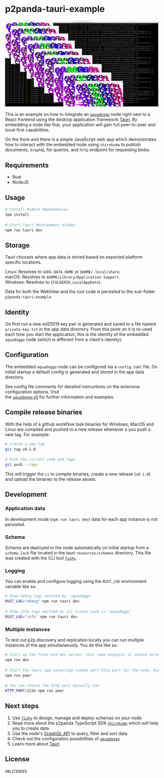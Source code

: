 # p2panda-tauri-example

<div align="center">
  <img src="https://raw.githubusercontent.com/p2panda/.github/main/assets/tauri-example-screenshot.png" width="600" />
</div>

This is an example on how to integrate an [`aquadoggo`](https://github.com/p2panda/aquadoggo/)
node right next to a React frontend using the desktop application framework
[Tauri](https://tauri.app/). By embedding a node like that, your application will gain full
peer-to-peer and local-first capabilities.

On the front-end there is a simple JavaScript web app which demonstrates how to interact with the
embedded node using `shirokuma` to publish documents, `GraphQL` for queries, and `http`
endpoint for requesting blobs.

## Requirements

- Rust
- NodeJS

## Usage

```bash
# Install NodeJS dependencies
npm install

# Start Tauri development window
npm run tauri dev
```

## Storage

Tauri chooses where app data is stored based on expected platform specific locations.

Linux: Resolves to `$XDG_DATA_HOME` or `$HOME/.local/share`.  
macOS: Resolves to `$HOME/Library/Application Support`.  
Windows: Resolves to `{FOLDERID_LocalAppData}`.

Data for both the WebView and the rust code is persisted to the sub-folder `p2panda-tauri-example`.

## Identity

On first run a new ed25519 key pair is generated and saved to a file named `private-key.txt` in
the app data directory. From this point on it is re-used each time you start the application, this
is the identity of the embedded `aquadoggo` node (which is different from a client's identity).

## Configuration

The embedded `aquadoggo` node can be configured via a `config.toml` file. On initial startup
a default config is generated and stored in the app data directory.

See config file comments for detailed instructions on the extensive configuration options. Visit  
the [`aquadoggo` cli](https://github.com/p2panda/aquadoggo/tree/main/aquadoggo_cli) for further
information and examples.

## Compile release binaries

With the help of a github workflow task binaries for Windows, MacOS and Linux are compiled and
pushed to a new release whenever a you push a new tag. For example:

```bash
# Create a new tag
git tag v0.1.0

# Push the current code and tags
git push --tags
```

This will trigger the `ci` to compile binaries, create a new release (`v0.1.0`) and upload the
binaries to the release assets.

## Development

### Application data

In development mode (`npm run tauri dev`) data for each app instance is not persisted.

### Schema

Schema are deployed to the node automatically on initial startup from a `schema.lock` file located
in the tauri `resources/schemas` directory. This file was created with the CLI tool
[`fishy`](https://github.com/p2panda/fishy).

### Logging

You can enable and configure logging using the `RUST_LOG` environment variable like so:

```bash
# Show debug logs emitted by `aquadoggo`
RUST_LOG="debug" npm run tauri dev

# Show info logs emitted by all crates used in `aquadoggo`
RUST_LOG="info" npm run tauri dev
```

### Multiple instances

To test out p2p discovery and replication locally you can run multiple instances of the app
simultaneously. You do this like so:

```bash
# Start up the front-end dev server, this same endpoint is shared across app instances.
npm run dev

# Start the tauri app selecting random port http port for the node. Run this many times to launch more peers.
npm run peer

# You can choose the http port manually too
HTTP_PORT=1234 npm run peer
```

## Next steps

1. Use [`fishy`](https://github.com/p2panda/fishy) to design, manage and deploy schemas on your node
2. Read more about the p2panda TypeScript SDK [`shirokuma`](https://github.com/p2panda/shirokuma) which will help you to create data
3. Use the node's [GraphQL API](https://p2panda.org/specification/APIs/queries) to query, filter and sort data
4. Check out the configuration possibilities of [`aquadoggo`](https://github.com/p2panda/aquadoggo/)
5. Learn more about [Tauri](https://tauri.app/)

## License

`UNLICENSED`

